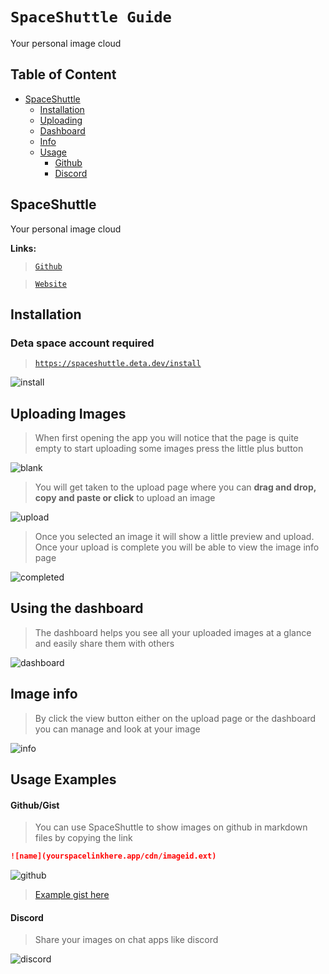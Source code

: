 # **__`SpaceShuttle Guide`__**
Your personal image cloud


## Table of Content
- [SpaceShuttle](#spaceshuttle)
  - [Installation](#installation)
  - [Uploading](#uploading)
  - [Dashboard](#dashboard)
  - [Info](#info)
  - [Usage](#usage)
      - [Github](#usage_github)
      - [Discord](#usage_discord)

## <a name="spaceshuttle"></a> SpaceShuttle

Your personal image cloud

**Links:**
> [`Github`](https://github.com/SpaceCdn)

> [`Website`](https://spaceshuttle.deta.dev/)

## <a name="installation"></a> Installation

### Deta space account required

> [`https://spaceshuttle.deta.dev/install`](https://spaceshuttle.deta.dev/install)

![install](https://sleep.deta.dev/cdn/space_shuttle_install.png)

## <a name="uploading"></a> Uploading Images

> When first opening the app you will notice that the page is quite empty to start uploading some images press the little plus button

![blank](https://sleep.deta.dev/cdn/space_shuttle_new.jpeg)

> You will get taken to the upload page where you can **drag and drop, copy and paste or click** to upload an image

![upload](https://sleep.deta.dev/cdn/space_shuttle_upload.jpeg)

> Once you selected an image it will show a little preview and upload. Once your upload is complete you will be able to view the image info page

![completed](https://sleep.deta.dev/cdn/space_shuttle_completed.jpeg)

## <a name="dashboard"></a> Using the dashboard

> The dashboard helps you see all your uploaded images at a glance and easily share them with others

![dashboard](https://sleep.deta.dev/cdn/space_shuttle_dash.png)

## <a name="info"></a> Image info

> By click the view button either on the upload page or the dashboard you can manage and look at your image 

![info](https://sleep.deta.dev/cdn/space_shuttle_info.jpeg)

## <a name="usage"></a> Usage Examples

#### <a name="usage_github"></a> Github/Gist

> You can use SpaceShuttle to show images on github in markdown files by copying the link

```md
![name](yourspacelinkhere.app/cdn/imageid.ext)
```

![github](https://sleep.deta.dev/cdn/space_shuttle_gist.png)

> [Example gist here](https://gist.github.com/SlumberDemon/1a2c72d6ce765e6f7c824a5ba99663e3)

#### <a name="usage_discord"></a> Discord

> Share your images on chat apps like discord

![discord](https://sleep.deta.dev/cdn/space_shuttle_discord.png)
